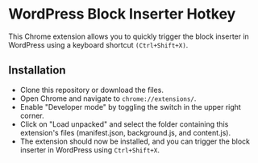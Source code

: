 # WordPress Block Inserter Hotkey
This Chrome extension allows you to quickly trigger the block inserter in WordPress using a keyboard shortcut `(Ctrl+Shift+X)`.

## Installation
- Clone this repository or download the files.
- Open Chrome and navigate to `chrome://extensions/`.
- Enable "Developer mode" by toggling the switch in the upper right corner.
- Click on "Load unpacked" and select the folder containing this extension's files (manifest.json, background.js, and content.js).
- The extension should now be installed, and you can trigger the block inserter in WordPress using `Ctrl+Shift+X`.
